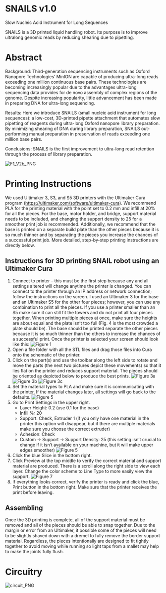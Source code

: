 # SNAILS v1.0
Slow Nucleic Acid Instrument for Long Sequences

SNAILS is a 3D printed liquid handling robot. Its purpose is to improve ultralong genomic reads by reducing shearing due to pipetting. 

# Abstract
Background: Third-generation sequencing instruments such as Oxford Nanopore Technologies’ MinION are capable of producing ultra-long reads exceeding one million continuous base pairs. These technologies are becoming increasingly popular due to the advantages ultra-long sequencing data provides for de novo assembly of complex regions of the genome. Despite increasing popularity, little advancement has been made in preparing DNA for ultra-long sequencing. 

Results: Here we introduce SNAILS (small nucleic acid instrument for long sequences): a low-cost, 3D-printed pipette attachment that automates slow pipetting of reagents during ultra-long Oxford nanopore library preparation.  By minimizing shearing of DNA during library preparation, SNAILS out-performing manual preparation in preservation of reads exceeding one million base pairs. 

Conclusions: SNAILS is the first improvement to ultra-long read retention through the process of library preparation. 

![F1_V2b_PNG](/readme_images/F1_V2b_PNG.png)

# Printing Instructions
We used Ultimaker 3, S3, and S5 3D printers with the Ultimaker Cura program (https://ultimaker.com/software/ultimaker-cura). We recommend PLA for the printing material with the point set to 0.2 mm and infill at 20% for all the pieces. For the base, motor holder, and bridge, support material needs to be included, and changing the support density to 25 for a smoother print job is recommended. Additionally, we recommend that the base is printed on a separate build plate than the other pieces because it is so much thinner and by separating the pieces you increase the chances of a successful print job. More detailed, step-by-step printing instructions are directly below.

## Instructions for 3D printing SNAIL robot using an Ultimaker Cura
1. Connect to printer – this must be the first step because any and all settings altered will change anytime the printer is changed. You can connect to the printer through an IP address or network connection; follow the instructions on the screen. I used an Ultimaker 3 for the base and an Ultimaker S5 for the other four pieces; however, you can use any combination to print all the pieces. If you use a printer smaller than an S5 make sure it can still fit the towers and do not print all four pieces together. When printing multiple pieces at once, make sure the heights are about equal and the plate isn’t too full (Fig. 4 is the most crowded a plate should be). The base should be printed separate the other pieces because it is so much thinner than the others to increase the chances of a successful print. Once the printer is selected your screen should look like this:
![Figure 1](/readme_images/1.png)
2. Open a file folder with all the STL files and drag those files into Cura onto the schematic of the printer.
3. Click on the part(s) and use the toolbar along the left side to rotate and move the parts (the next two pictures depict these movements) so that it lies flat on the printer and reduces support material. The pieces should be oriented as depicted below to produce the best prints.
![Figure 3a](/readme_images/3a.png)
![Figure 3b](/readme_images/3b.png)
![Figure 3c](/readme_images/3c.png)
4. Set the material types to PLA and make sure it is communicating with the printer. If the material changes later, all settings will go back to the defaults.
![Figure 5](/readme_images/4.png)
5. Go to Print Settings in the upper right. 
    - Layer Height: 0.2 (use 0.1 for the base)
    - Infill %: 20
    - Support: Check, Extruder 1 (if you only have one material in the printer this option will disappear, but if there are multiple materials make sure you choose the correct extruder)
    - Adhesion: Check
    - Custom -> Support -> Support Density: 25 (this setting isn’t crucial to change if it isn’t available on your machine, but it will make upper edges smoother)
![Figure 5](/readme_images/5.png)
6. Click the blue Slice in the bottom right.
7. Click Preview at the top middle to verify the correct material and support material are produced. There is a scroll along the right side to view each layer. Change the color scheme to Line Type to more easily view the support.
![Figure 7](/readme_images/7.png)
8. If everything looks correct, verify the printer is ready and click the blue, Print button in the bottom right. Make sure that the printer receives the print before leaving.

## Assembling
Once the 3D printing is complete, all of the support material must be removed and all of the pieces should be able to snap together. Due to the margin or error from an Ultimaker, it possible some of the pieces will need to be slightly shaved down with a dremel to fully remove the border support material. Regardless, the pieces intentionally are designed to fit tightly together to avoid moving while running so light taps from a mallet may help to make the joints fully flush.

# Circuitry
![circuit_PNG](/readme_images/circuit_PNG.png)
